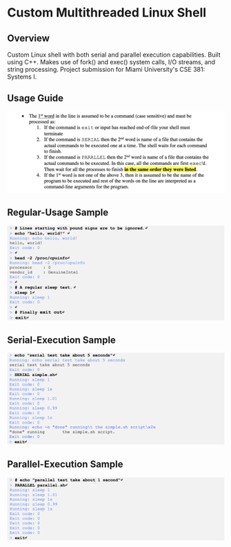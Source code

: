 <h1>Custom Multithreaded Linux Shell</h1>

<h2>Overview</h2>
<p>Custom Linux shell with both serial and parallel execution capabilities.
  Built using C++. Makes use of fork() and exec() system calls, I/O streams, and 
  string processing. Project submission for Miami University's CSE 381: Systems I. 
 </p>
 
 <h2>Usage Guide</h2>
 <img width="700" src="https://github.com/karimsammouri/MU-CSE-381/blob/main/Project05/Screenshots/Guide.png">
 
 <h2>Regular-Usage Sample</h2>
 <img width="700" src="https://github.com/karimsammouri/MU-CSE-381/blob/main/Project05/Screenshots/Regular.png">
 
 <h2>Serial-Execution Sample</h2>
 <img width="700" src="https://github.com/karimsammouri/MU-CSE-381/blob/main/Project05/Screenshots/Serial.png">
  
 <h2>Parallel-Execution Sample</h2>
 <img width="700" src="https://github.com/karimsammouri/MU-CSE-381/blob/main/Project05/Screenshots/Parallel.png">
